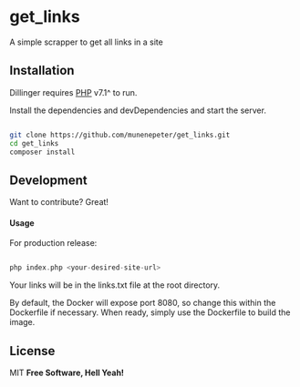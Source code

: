 # get_links
A simple scrapper to get all links in a site

## Installation
Dillinger requires [PHP](https://www.php.net/) v7.1^ to run.

Install the dependencies and devDependencies and start the server.

```sh

git clone https://github.com/munenepeter/get_links.git
cd get_links
composer install

```
## Development

Want to contribute? Great!

#### Usage

For production release:

```php

php index.php <your-desired-site-url>

```

Your links will be in the links.txt file at the root directory.

By default, the Docker will expose port 8080, so change this within the
Dockerfile if necessary. When ready, simply use the Dockerfile to
build the image.
## License
MIT
**Free Software, Hell Yeah!**
